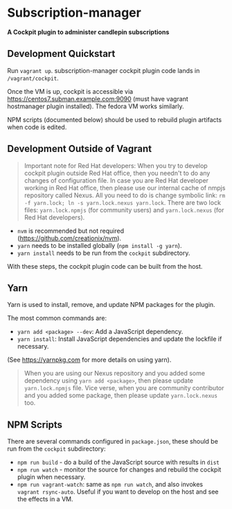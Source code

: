 # Subscription-manager
**A Cockpit plugin to administer candlepin subscriptions**

Development Quickstart
----------------------
Run `vagrant up`. subscription-manager cockpit plugin code lands in
`/vagrant/cockpit`.

Once the VM is up, cockpit is accessible via https://centos7.subman.example.com:9090 (must have vagrant hostmanager plugin installed). The fedora VM works similarly.

NPM scripts (documented below) should be used to rebuild plugin artifacts when
code is edited.

Development Outside of Vagrant
------------------------------
> Important note for Red Hat developers: When you try to develop cockpit plugin
outside Red Hat office, then you needn't to do any changes of configuration file.
In case you are Red Hat developer working in Red Hat office, then please use
our internal cache of nmpjs repository called Nexus. All you need to do is change
symbolic link: `rm -f yarn.lock; ln -s yarn.lock.nexus yarn.lock`. There are
two lock files: `yarn.lock.npmjs` (for community users) and `yarn.lock.nexus` (for
Red Hat developers).

 - `nvm` is recommended but not required (https://github.com/creationix/nvm).
 - `yarn` needs to be installed globally (`npm install -g yarn`).
 - `yarn install` needs to be run from the `cockpit` subdirectory.

With these steps, the cockpit plugin code can be built from the host.

Yarn
----
Yarn is used to install, remove, and update NPM packages for the plugin.

The most common commands are:
 - `yarn add <package> --dev`: Add a JavaScript dependency.
 - `yarn install`: Install JavaScript dependencies and update the lockfile if
   necessary.

(See https://yarnpkg.com for more details on using yarn).

> When you are using our Nexus repository and you added some dependency using
`yarn add <package>`, then please update `yarn.lock.npmjs` file. Vice verse, when
you are community contributor and you added some package, then please update
`yarn.lock.nexus` too.

NPM Scripts
-----------
There are several commands configured in `package.json`, these should be run
from the `cockpit` subdirectory:
 - `npm run build` - do a build of the JavaScript source with results in `dist`
 - `npm run watch` - monitor the source for changes and rebuild the cockpit
   plugin when necessary.
 - `npm run vagrant-watch`: same as `npm run watch`, and also invokes
   `vagrant rsync-auto`. Useful if you want to develop on the host and see the
   effects in a VM.

